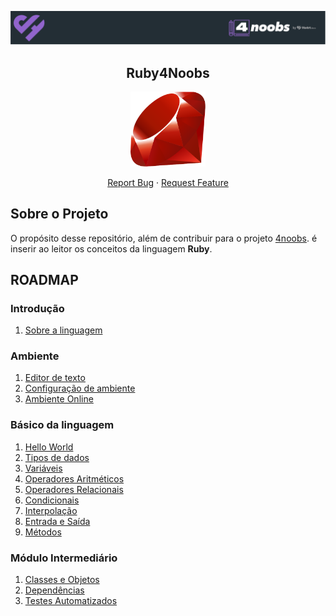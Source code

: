 <p align="center">
  <a href="https://github.com/he4rt/4noobs" target="_blank">
    <img src="./assets/header_4noobs.svg">
  </a>
</p>

<p align="center">
  <h2 align="center">Ruby4Noobs</h2>

<p align="center">
  <a href="https://www.ruby-lang.org/pt"  target="_blank">
    <img src="./assets/ruby.svg" alt="Imagem da linguagem" width="120">
  </a>
</p>

  <p align="center">
    <a href="https://github.com/Rinyaresu/ruby4noobs/issues/new">Report Bug</a>
    ·
    <a href="https://github.com/Rinyaresu/ruby4noobs/issues/new">Request Feature</a>
  </p>
</p>

## Sobre o Projeto

O propósito desse repositório, além de contribuir para o projeto [4noobs](https://github.com/he4rt/4noobs). é inserir ao leitor os conceitos da linguagem **Ruby**.

## ROADMAP

### Introdução

1. [Sobre a linguagem](src/1-Introdução/1-sobre-a-linguagem.md)

### Ambiente

1. [Editor de texto](src/2-Ambiente/1-editor-de-texto.md)
2. [Configuração de ambiente](src/2-Ambiente/2-configuracao-de-ambiente.md)
3. [Ambiente Online](src/2-Ambiente/3-ambiente-online.md)

### Básico da linguagem

1. [Hello World](src/3-Basico%20da%20Linguagem/1-hello-world.md)
2. [Tipos de dados](src/3-Basico%20da%20Linguagem/2-tipos-de-dados.md)
3. [Variáveis](src/3-Basico%20da%20Linguagem/3-variaveis.md)
4. [Operadores Aritméticos](src/3-Basico%20da%20Linguagem/4-operadores-aritimeticos.md)
5. [Operadores Relacionais](src/3-Basico%20da%20Linguagem/5-operadores-relacionais.md)
6. [Condicionais](src/3-Basico%20da%20Linguagem/6-condicionais.md)
7. [Interpolação](src/3-Basico%20da%20Linguagem/7-interpolacao.md)
8. [Entrada e Saída](src/3-Basico%20da%20Linguagem/8-entrada-e-saida.md)
9. [Métodos](src/3-Basico%20da%20Linguagem/9-metodos.md)

### Módulo Intermediário

1. [Classes e Objetos](src/4-Modulo%20Intermediario/1-classes-e-objetos.md)
2. [Dependências](src/4-Modulo%20Intermediario/2-dependencias.md)
3. [Testes Automatizados](src/4-Modulo%20Intermediario/3-testes.md)
